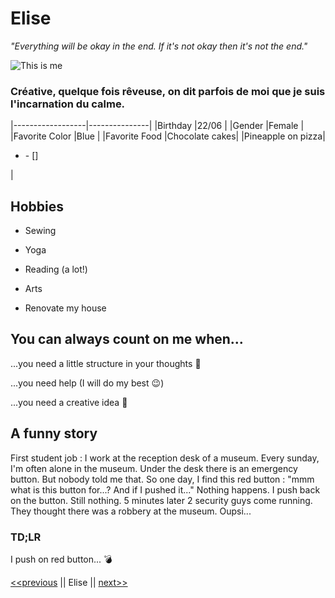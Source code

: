 # Elise

*"Everything will be okay in the end. If it's not okay then it's not the end."*


![This is me](https://media-exp1.licdn.com/dms/image/C5603AQGgw4KhKUZePQ/profile-displayphoto-shrink_800_800/0/1517034538168?e=1649289600&v=beta&t=fmXGHvIZ6w2_uOopIpqgJLAHnDHJUaky2QwnqoHBDdE)

### Créative, quelque fois rêveuse, on dit parfois de moi que je suis l'incarnation du calme.

|------------------|---------------|
|Birthday          |22/06          |
|Gender            |Female         |
|Favorite Color    |Blue           |
|Favorite Food     |Chocolate cakes|
|Pineapple on pizza|<ul><li>- [] </li></ul>          |

## Hobbies
* Sewing

* Yoga

* Reading (a lot!)

* Arts

* Renovate my house

## You can always count on me when...

...you need a little structure in your thoughts :bookmark_tabs:

...you need help (I will do my best :wink:)

...you need a creative idea :art:

## A funny story

First student job : I work at the reception desk of a museum. Every sunday, I'm often alone in the museum. Under the desk there is an emergency button. But nobody told me that. So one day, I find this red button : "mmm what is this button for...? And if I pushed it..." Nothing happens. I push back on the button. Still nothing. 5 minutes later 2 security guys come running. They thought there was a robbery at the museum. Oupsi...

### TD;LR

I push on red button... :bomb:


[<<previous](https://github.com/TozurElena/Challenge-markdown) || Elise || [next>>](https://github.com/FidelysNadison/challenges-MarkDown)  
